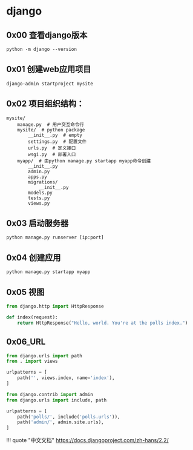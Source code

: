 # django

## 0x00 查看django版本

`python -m django --version`

## 0x01 创建web应用项目

`django-admin startproject mysite`

## 0x02 项目组织结构：

```
mysite/
    manage.py  # 用户交互命令行
    mysite/  # python package
        __init__.py  # empty
        settings.py  # 配置文件
        urls.py  # 定义接口
        wsgi.py  # 部署入口
    myapp/  # 由python manage.py startapp myapp命令创建
        __init__.py
        admin.py
        apps.py
        migrations/
            __init__.py
        models.py
        tests.py
        views.py
```

## 0x03 启动服务器

`python manage.py runserver [ip:port]`

## 0x04 创建应用

`python manage.py startapp myapp`

## 0x05 视图

```python
from django.http import HttpResponse

def index(request):
    return HttpResponse("Hello, world. You're at the polls index.")
```

## 0x06_URL

```python tab="创建myapp/urls.py"
from django.urls import path
from . import views

urlpatterns = [
    path('', views.index, name='index'),
]
```

```python tab="include到服务器"
from django.contrib import admin
from django.urls import include, path

urlpatterns = [
    path('polls/', include('polls.urls')),
    path('admin/', admin.site.urls),
]
```


!!! quote "中文文档"
    <https://docs.djangoproject.com/zh-hans/2.2/>
